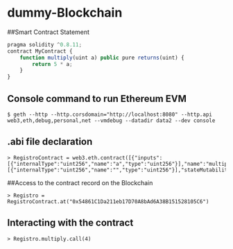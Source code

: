 # dummy-Blockchain
##Smart Contract Statement 
```js
pragma solidity ^0.8.11;
contract MyContract {
    function multiply(uint a) public pure returns(uint) {
        return 5 * a;
    }
}
```

## Console command to run Ethereum EVM
```console
$ geth --http --http.corsdomain="http://localhost:8080" --http.api web3,eth,debug,personal,net --vmdebug --datadir data2 --dev console
```
## .abi file declaration
```console
> RegistroContract = web3.eth.contract([{"inputs":[{"internalType":"uint256","name":"a","type":"uint256"}],"name":"multiply","outputs":[{"internalType":"uint256","name":"","type":"uint256"}],"stateMutability":"pure","type":"function"}])
```
##Access to the contract record on the Blockchain
```console
> Registro = RegistroContract.at("0x54861C1Da211eb17D70A8bAd6A38B151528105C6")
```
## Interacting with the contract 
```console
> Registro.multiply.call(4)
```
